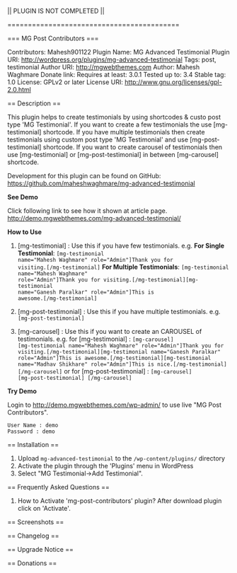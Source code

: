 

||	PLUGIN IS NOT COMPLETED		||
	
==========================================


=== MG Post Contributors ===

Contributors: Mahesh901122
Plugin Name: MG Advanced Testimonial
Plugin URI: http://wordpress.org/plugins/mg-advanced-testimonial
Tags: post, testimonial
Author URI: http://mgwebthemes.com
Author: Mahesh Waghmare
Donate link: 
Requires at least: 3.0.1
Tested up to: 3.4
Stable tag: 1.0
License: GPLv2 or later
License URI: http://www.gnu.org/licenses/gpl-2.0.html


== Description ==

This plugin helps to create testimonials by using shortcodes & custo post type 'MG Testimonial'. If you want to create a few testimonials the use [mg-testimonial] shortcode. 
If you have multiple testimonials then create testimonials using custom post type 'MG Testimonial' and use [mg-post-testimonial] shortcode.
If you want to create carousel of testimonials then use [mg-testimonial] or [mg-post-testimonial] in between [mg-carousel] shortcode.

Development for this plugin can be found on 
GitHub: https://github.com/maheshwaghmare/mg-advanced-testimonial

<strong> See Demo </strong>

Click following link to see how it shown at article page. 
http://demo.mgwebthemes.com/mg-advanced-testimonial/

<strong> How to Use </strong>

1. [mg-testimonial]	: Use this if you have few testimonials. e.g. 
					<strong> For Single Testimonial</strong>: <code>[mg-testimonial name="Mahesh Waghmare" role="Admin"]Thank you for visiting.[/mg-testimonial]</code>
					<strong> For Multiple Testimonials</strong>: <code>[mg-testimonial name="Mahesh Waghmare" role="Admin"]Thank you for visiting.[/mg-testimonial][mg-testimonial name="Ganesh Paralkar" role="Admin"]This is awesome.[/mg-testimonial]</code>

2. [mg-post-testimonial] : Use this if you have multiple testimonials. e.g. 
					<code>[mg-post-testimonial]</code>
					
3. [mg-carousel] : Use this if you want to create an CAROUSEL of testimonials. e.g.
				for [mg-testimonial] : <code>[mg-carousel] [mg-testimonial name="Mahesh Waghmare" role="Admin"]Thank you for visiting.[/mg-testimonial][mg-testimonial name="Ganesh Paralkar" role="Admin"]This is awesome.[/mg-testimonial][mg-testimonial name="Madhav Shikhare" role="Admin"]This is nice.[/mg-testimonial] [/mg-carousel]</code>
				or
				for [mg-post-testimonial] : <code>[mg-carousel] [mg-post-testimonial] [/mg-carousel]</code>

<strong> Try Demo </strong>

Login to http://demo.mgwebthemes.com/wp-admin/  to use live "MG Post Contributors".

    User Name : demo
    Password : demo 

	
== Installation ==

1. Upload `mg-advanced-testimonial` to the `/wp-content/plugins/` directory
2. Activate the plugin through the 'Plugins' menu in WordPress
3. Select "MG Testimonial->Add Testimonial".


== Frequently Asked Questions ==
1. How to Activate 'mg-post-contributors' plugin?
   After download plugin click on 'Activate'.
   

== Screenshots ==

 
== Changelog ==


== Upgrade Notice ==


== Donations ==
